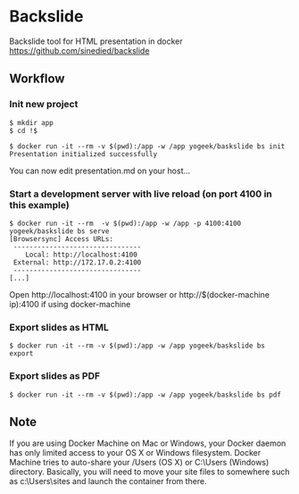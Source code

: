 # Backslide

Backslide tool for HTML presentation in docker
https://github.com/sinedied/backslide

## Workflow

### Init new project
```
$ mkdir app
$ cd !$

$ docker run -it --rm -v $(pwd):/app -w /app yogeek/baskslide bs init
Presentation initialized successfully
```
You can now edit presentation.md on your host...


### Start a development server with live reload (on port 4100 in this example)
```
$ docker run -it --rm  -v $(pwd):/app -w /app -p 4100:4100 yogeek/baskslide bs serve
[Browsersync] Access URLs:
 --------------------------------
    Local: http://localhost:4100
 External: http://172.17.0.2:4100
 --------------------------------
[...]
```
Open http://localhost:4100 in your browser
or http://$(docker-machine ip):4100 if using docker-machine


### Export slides as HTML
```
$ docker run -it --rm -v $(pwd):/app -w /app yogeek/baskslide bs export
```

### Export slides as PDF
```
$ docker run -it --rm -v $(pwd):/app -w /app yogeek/baskslide bs pdf
```

## Note

If you are using Docker Machine on Mac or Windows, your Docker daemon has only limited access to your OS X or Windows filesystem. Docker Machine tries to auto-share your /Users (OS X) or C:\Users (Windows) directory.
Basically, you will need to move your site files to somewhere such as c:\Users\sites and launch the container from there.
